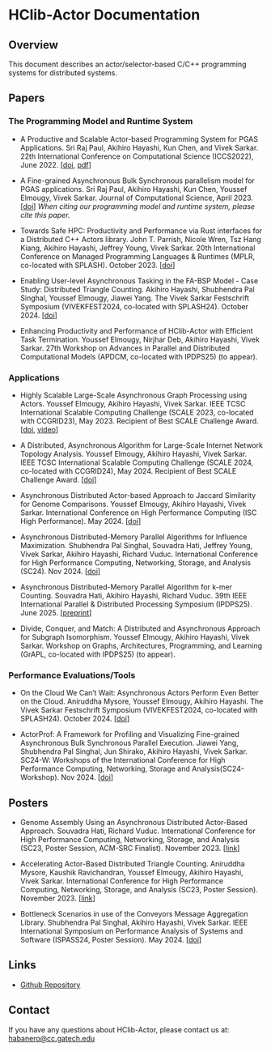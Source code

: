 # HClib-Actor Documentation

## Overview
This document describes an actor/selector-based C/C++ programming systems for distributed systems.

## Papers
### The Programming Model and Runtime System
* A Productive and Scalable Actor-based Programming System for PGAS Applications. Sri Raj Paul, Akihiro Hayashi, Kun Chen, and Vivek Sarkar. 22th International Conference on Computational Science (ICCS2022), June 2022. [[doi](https://doi.org/10.1007/978-3-031-08751-6_17), [pdf](https://www.iccs-meeting.org/archive/iccs2022/papers/133500232.pdf)]

* A Fine-grained Asynchronous Bulk Synchronous parallelism model for PGAS applications. Sri Raj Paul, Akihiro Hayashi, Kun Chen, Youssef Elmougy, Vivek Sarkar. Journal of Computational Science, April 2023. [[doi](https://doi.org/10.1016/j.jocs.2023.102014)] _When citing our programming model and runtime system, please cite this paper._

* Towards Safe HPC: Productivity and Performance via Rust interfaces for a Distributed C++ Actors library. John T. Parrish, Nicole Wren, Tsz Hang Kiang, Akihiro Hayashi, Jeffrey Young, Vivek Sarkar. 20th International Conference on Managed Programming Languages & Runtimes (MPLR, co-located with SPLASH). October 2023. [[doi](https://doi.org/10.1145/3617651.3622992)]

* Enabling User-level Asynchronous Tasking in the FA-BSP Model - Case Study: Distributed Triangle Counting. Akihiro Hayashi, Shubhendra Pal Singhal, Youssef Elmougy, Jiawei Yang. The Vivek Sarkar Festschrift Symposium (VIVEKFEST2024, co-located with SPLASH24). October 2024. [[doi](https://doi.org/10.1007/978-3-031-97492-2_8)]

* Enhancing Productivity and Performance of HClib-Actor with Efficient Task Termination. Youssef Elmougy, Nirjhar Deb, Akihiro Hayashi, Vivek Sarkar. 27th Workshop on Advances in Parallel and Distributed Computational Models (APDCM, co-located with IPDPS25) (to appear).

### Applications
* Highly Scalable Large-Scale Asynchronous Graph Processing using Actors. Youssef Elmougy, Akihiro Hayashi, Vivek Sarkar. IEEE TCSC International Scalable Computing Challenge (SCALE 2023, co-located with CCGRID23), May 2023. Recipient of Best SCALE Challenge Award. [[doi](https://ieeexplore.ieee.org/document/10181177), [video](https://youtu.be/fMSbSHhsW0o)]

* A Distributed, Asynchronous Algorithm for Large-Scale Internet Network Topology Analysis. Youssef Elmougy, Akihiro Hayashi, Vivek Sarkar. IEEE TCSC International Scalable Computing Challenge (SCALE 2024, co-located with CCGRID24), May 2024. Recipient of Best SCALE Challenge Award. [[doi](https://doi.org/10.1109/CCGrid59990.2024.00080)]

* Asynchronous Distributed Actor-based Approach to Jaccard Similarity for Genome Comparisons. Youssef Elmougy, Akihiro Hayashi, Vivek Sarkar. International Conference on High Performance Computing (ISC High Performance). May 2024. [[doi](https://doi.org/10.23919/ISC.2024.10528922)]

* Asynchronous Distributed-Memory Parallel Algorithms for Influence Maximization. Shubhendra Pal Singhal, Souvadra Hati, Jeffrey Young, Vivek Sarkar, Akihiro Hayashi, Richard Vuduc. International Conference for High Performance Computing, Networking, Storage, and Analysis (SC24). Nov 2024. [[doi](https://doi.org/10.1109/SC41406.2024.00108)]

* Asynchronous Distributed-Memory Parallel Algorithm for k-mer Counting. Souvadra Hati, Akihiro Hayashi, Richard Vuduc. 39th IEEE International Parallel & Distributed Processing Symposium (IPDPS25). June 2025. [[preprint](https://doi.org/10.48550/arXiv.2505.04431)]

* Divide, Conquer, and Match: A Distributed and Asynchronous Approach for Subgraph Isomorphism. Youssef Elmougy, Akihiro Hayashi, Vivek Sarkar. Workshop on Graphs, Architectures, Programming, and Learning (GrAPL, co-located with IPDPS25) (to appear).

### Performance Evaluations/Tools

* On the Cloud We Can’t Wait: Asynchronous Actors Perform Even Better on the Cloud. Aniruddha Mysore, Youssef Elmougy, Akihiro Hayashi. The Vivek Sarkar Festschrift Symposium (VIVEKFEST2024, co-located with SPLASH24). October 2024. [[doi](https://doi.org/10.1007/978-3-031-97492-2_2)]

* ActorProf: A Framework for Profiling and Visualizing Fine-grained Asynchronous Bulk Synchronous Parallel Execution. Jiawei Yang, Shubhendra Pal Singhal, Jun Shirako, Akihiro Hayashi, Vivek Sarkar. SC24-W: Workshops of the International Conference for High Performance Computing, Networking, Storage and Analysis(SC24-Workshop). Nov 2024. [[doi](https://doi.org/10.1109/SCW63240.2024.00199)]

## Posters

* Genome Assembly Using an Asynchronous Distributed Actor-Based Approach. Souvadra Hati, Richard Vuduc. International Conference for High Performance Computing, Networking, Storage, and Analysis (SC23, Poster Session, ACM-SRC Finalist). November 2023. [[link](https://sc23.supercomputing.org/proceedings/src_poster/src_poster_pages/spostg109.html)]

* Accelerating Actor-Based Distributed Triangle Counting. Aniruddha Mysore, Kaushik Ravichandran, Youssef Elmougy, Akihiro Hayashi, Vivek Sarkar. International Conference for High Performance Computing, Networking, Storage, and Analysis (SC23, Poster Session). November 2023. [[link](https://sc23.supercomputing.org/proceedings/tech_poster/tech_poster_pages/rpost187.html)]

* Bottleneck Scenarios in use of the Conveyors Message Aggregation Library. Shubhendra Pal Singhal, Akihiro Hayashi, Vivek Sarkar. IEEE International Symposium on Performance Analysis of Systems and Software (ISPASS24, Poster Session). May 2024. [[doi](https://doi.org/10.1109/ISPASS61541.2024.00045)]


## Links

* [Github Repository](https://github.com/srirajpaul/hclib/tree/bale3_actor)

## Contact 

If you have any questions about HClib-Actor, please contact us at: habanero@cc.gatech.edu
